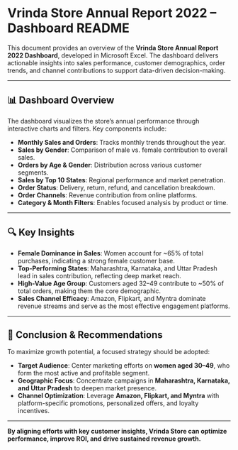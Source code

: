 # Vrinda Store Annual Report 2022 – Dashboard README

This document provides an overview of the **Vrinda Store Annual Report 2022 Dashboard**, developed in Microsoft Excel. The dashboard delivers actionable insights into sales performance, customer demographics, order trends, and channel contributions to support data-driven decision-making.

---

## 📊 Dashboard Overview

The dashboard visualizes the store’s annual performance through interactive charts and filters. Key components include:

* **Monthly Sales and Orders**: Tracks monthly trends throughout the year.
* **Sales by Gender**: Comparison of male vs. female contribution to overall sales.
* **Orders by Age & Gender**: Distribution across various customer segments.
* **Sales by Top 10 States**: Regional performance and market penetration.
* **Order Status**: Delivery, return, refund, and cancellation breakdown.
* **Order Channels**: Revenue contribution from online platforms.
* **Category & Month Filters**: Enables focused analysis by product or time.

---

## 🔍 Key Insights

* **Female Dominance in Sales**: Women account for \~65% of total purchases, indicating a strong female customer base.
* **Top-Performing States**: Maharashtra, Karnataka, and Uttar Pradesh lead in sales contribution, reflecting deep market reach.
* **High-Value Age Group**: Customers aged 32–49 contribute to \~50% of total orders, making them the core demographic.
* **Sales Channel Efficacy**: Amazon, Flipkart, and Myntra dominate revenue streams and serve as the most effective engagement platforms.

---

## 🚀 Conclusion & Recommendations

To maximize growth potential, a focused strategy should be adopted:

* **Target Audience**: Center marketing efforts on **women aged 30–49**, who form the most active and profitable segment.
* **Geographic Focus**: Concentrate campaigns in **Maharashtra, Karnataka, and Uttar Pradesh** to deepen market presence.
* **Channel Optimization**: Leverage **Amazon, Flipkart, and Myntra** with platform-specific promotions, personalized offers, and loyalty incentives.

---

**By aligning efforts with key customer insights, Vrinda Store can optimize performance, improve ROI, and drive sustained revenue growth.**


